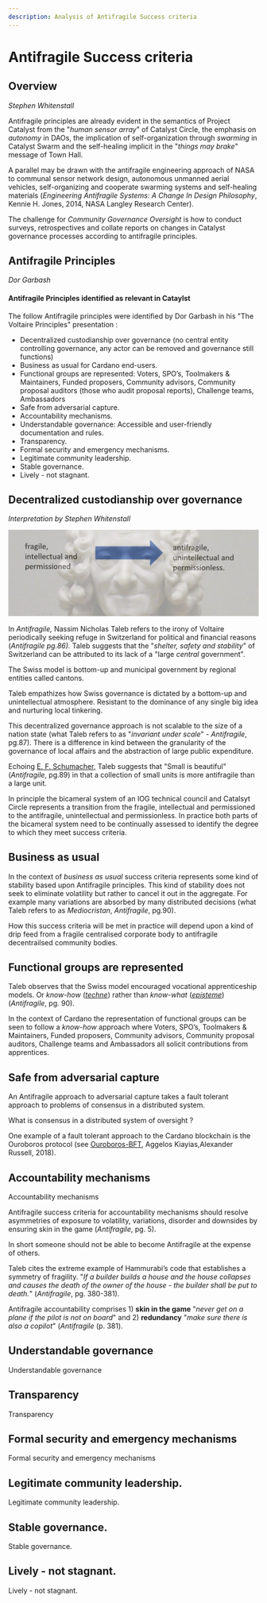 ```yaml
---
description: Analysis of Antifragile Success criteria
---
```


# Antifragile Success criteria

## Overview

_Stephen Whitenstall_

Antifragile principles are already evident in the semantics of Project Catalyst from the "_human sensor array_" of Catalyst Circle, the emphasis on _autonomy_ in DAOs, the implication of self-organization through _swarming_ in Catalyst Swarm and the self-healing implicit in the "_things may brake_" message of Town Hall.&#x20;

A parallel may be drawn with the antifragile engineering approach of NASA to communal sensor network design, autonomous unmanned aerial vehicles, self-organizing and cooperate swarming systems and self-healing materials (_Engineering Antifragile Systems: A Change In Design Philosophy_, Kennie H. Jones, 2014, NASA Langley Research Center).

The challenge for _Community Governance Oversight_ is how to conduct surveys, retrospectives and collate reports on changes in Catalyst governance processes according to antifragile principles.

## Antifragile Principles

_Dor Garbash_

#### &#x20;Antifragile Principles identified as relevant in Cataylst&#x20;

The follow Antifragile principles were identified by Dor Garbash in his "The Voltaire Principles" presentation :

* Decentralized custodianship over governance (no central entity controlling governance, any actor can be removed and governance still functions)
* Business as usual for Cardano end-users.
* Functional groups are represented: Voters, SPO’s, Toolmakers & Maintainers, Funded proposers, Community advisors, Community proposal auditors (those who audit proposal reports), Challenge teams, Ambassadors
* Safe from adversarial capture.
* Accountability mechanisms.
* Understandable governance: Accessible and user-friendly documentation and rules.
* Transparency.
* Formal security and emergency mechanisms.
* Legitimate community leadership.
* Stable governance.
* Lively - not stagnant.

## Decentralized custodianship over governance&#x20;

_Interpretation by Stephen Whitenstall_

![](<../.gitbook/assets/2021-12-16 (1).png>)

In _Antifragile,_ Nassim Nicholas Taleb refers to the irony of Voltaire periodically seeking refuge in Switzerland for political and financial reasons (_Antifragile pg.86)._ Taleb suggests that the "_shelter, safety and stability_" of Switzerland can be attributed to its lack of a "large _central_ government".

The Swiss model is bottom-up and municipal government by regional entities called cantons.

Taleb empathizes how Swiss governance is dictated by a bottom-up and unintellectual atmosphere. Resistant to the dominance of any single big idea and nurturing local tinkering.

This decentralized governance approach is not scalable to the size of a nation state (what Taleb refers to as "_invariant under scale_" - _Antifragile_, pg.87). There is a difference in kind between the granularity of the governance of local affairs and the abstraction of large public expenditure.

Echoing [E. F. Schumacher](https://en.wikipedia.org/wiki/Small\_Is\_Beautiful), Taleb suggests that "Small is beautiful" (_Antifragile_, pg.89) in that a collection of small units is more antifragile than a large unit.&#x20;

In principle the bicameral system of an IOG technical council and Catalsyt Circle represents a transition from the fragile, intellectual and permissioned to the antifragile, unintellectual and permissionless.  In practice both parts of the bicameral system need to be continually assessed to identify the degree to which they meet success criteria.&#x20;

## Business as usual&#x20;

In the context of _business as usual_ success criteria represents some kind of stability based upon Antifragile principles. This kind of stability does not seek to eliminate volatility but rather to cancel it out in the aggregate. For example many variations are absorbed by many distributed decisions (what Taleb refers to as _Mediocristan_, _Antifragile_, pg.90).

How this success criteria will be met in practice will depend upon a kind of drip feed from a fragile centralised corporate body to antifragile decentrailsed community bodies.

## Functional groups are represented

Taleb observes that the Swiss model encouraged vocational apprenticeship models. Or _know-how_ ([_techne_](https://en.wikipedia.org/wiki/Techne)) rather than _know-what_ ([_episteme_](https://en.wikipedia.org/wiki/Episteme))(_Antifragile_, pg. 90).

In the context of Cardano the representation of functional groups can be seen to follow a _know-how_ approach where Voters, SPO’s, Toolmakers & Maintainers, Funded proposers, Community advisors, Community proposal auditors, Challenge teams and Ambassadors all solicit contributions from apprentices.

## Safe from adversarial capture

An Antifragile approach to adversarial capture takes a fault tolerant approach to problems of consensus in a distributed system.&#x20;

What is consensus in a distributed system of oversight ?

One example of a fault tolerant approach to the Cardano blockchain is the Ouroboros protocol (see [Ouroboros-BFT](https://iohk.io/en/research/library/papers/ouroboros-bfta-simple-byzantine-fault-tolerant-consensus-protocol/), Aggelos Kiayias,Alexander Russell, 2018).

## Accountability mechanisms

Accountability mechanisms

Antifragile success criteria for accountability mechanisms should resolve asymmetries of exposure to volatility, variations, disorder and downsides by ensuring skin in the game (_Antifragile_, pg. 5).

In short someone should not be able to become Antifragile at the expense of others.

Taleb cites the extreme example of Hammurabi’s code that establishes a symmetry of fragility. "_If a builder builds a house and the house collapses and causes the death of the owner of the house - the builder shall be put to death._"  (_Antifragile_, pg. 380-381).&#x20;

Antifragile accountability comprises 1) **skin in the game** "_never get on a plane if the pilot is not on board_" and 2) **redundancy** "_make sure there is also a copilot_" (_Antifragile_ (p. 381).

## Understandable governance

Understandable governance

## Transparency

Transparency

## Formal security and emergency mechanisms

Formal security and emergency mechanisms

## Legitimate community leadership.

Legitimate community leadership.

## Stable governance.

Stable governance.

## Lively - not stagnant.

Lively - not stagnant.

















